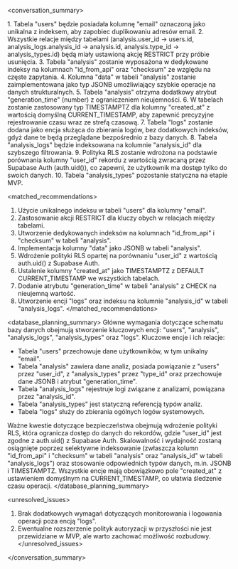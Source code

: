 <conversation_summary>

<decisions>
1. Tabela "users" będzie posiadała kolumnę "email" oznaczoną jako unikalna z indeksem, aby zapobiec duplikowaniu adresów email.
2. Wszystkie relacje między tabelami (analysis.user_id → users.id, analysis_logs.analysis_id → analysis.id, analysis.type_id → analysis_types.id) będą miały ustawioną akcję RESTRICT przy próbie usunięcia.
3. Tabela "analysis" zostanie wyposażona w dedykowane indeksy na kolumnach "id_from_api" oraz "checksum" ze względu na częste zapytania.
4. Kolumna "data" w tabeli "analysis" zostanie zaimplementowana jako typ JSONB umożliwiający szybkie operacje na danych strukturalnych.
5. Tabela "analysis" otrzyma dodatkowy atrybut "generation_time" (number) z ograniczeniem nieujemności.
6. W tabelach zostanie zastosowany typ TIMESTAMPTZ dla kolumny "created_at" z wartością domyślną CURRENT_TIMESTAMP, aby zapewnić precyzyjne rejestrowanie czasu wraz ze strefą czasową.
7. Tabela "logs" zostanie dodana jako encja służąca do zbierania logów, bez dodatkowych indeksów, gdyż dane te będą przeglądane bezpośrednio z bazy danych.
8. Tabela "analysis_logs" będzie indeksowana na kolumnie "analysis_id" dla szybszego filtrowania.
9. Polityka RLS zostanie wdrożona na podstawie porównania kolumny "user_id" rekordu z wartością zwracaną przez Supabase Auth (auth.uid()), co zapewni, że użytkownik ma dostęp tylko do swoich danych.
10. Tabela "analysis_types" pozostanie statyczna na etapie MVP.
</decisions>

<matched_recommendations>
1. Użycie unikalnego indeksu w tabeli "users" dla kolumny "email".
2. Zastosowanie akcji RESTRICT dla kluczy obych w relacjach między tabelami.
3. Utworzenie dedykowanych indeksów na kolumnach "id_from_api" i "checksum" w tabeli "analysis".
4. Implementacja kolumny "data" jako JSONB w tabeli "analysis".
5. Wdrożenie polityki RLS opartej na porównaniu "user_id" z wartością auth.uid() z Supabase Auth.
6. Ustalenie kolumny "created_at" jako TIMESTAMPTZ z DEFAULT CURRENT_TIMESTAMP we wszystkich tabelach.
7. Dodanie atrybutu "generation_time" w tabeli "analysis" z CHECK na nieujemną wartość.
8. Utworzenie encji "logs" oraz indeksu na kolumnie "analysis_id" w tabeli "analysis_logs".
</matched_recommendations>

<database_planning_summary>
Główne wymagania dotyczące schematu bazy danych obejmują stworzenie kluczowych encji: "users", "analysis", "analysis_logs", "analysis_types" oraz "logs".
Kluczowe encje i ich relacje:

- Tabela "users" przechowuje dane użytkowników, w tym unikalny "email".
- Tabela "analysis" zawiera dane analiz, posiada powiązanie z "users" przez "user_id", z "analysis_types" przez "type_id" oraz przechowuje dane JSONB i atrybut "generation_time".
- Tabela "analysis_logs" rejestruje logi związane z analizami, powiązana przez "analysis_id".
- Tabela "analysis_types" jest statyczną referencją typów analiz.
- Tabela "logs" służy do zbierania ogólnych logów systemowych.

Ważne kwestie dotyczące bezpieczeństwa obejmują wdrożenie polityki RLS, która ogranicza dostęp do danych do rekordów, gdzie "user_id" jest zgodne z auth.uid() z Supabase Auth. Skalowalność i wydajność zostaną osiągnięte poprzez selektywne indeksowanie (zwłaszcza kolumn "id_from_api" i "checksum" w tabeli "analysis" oraz "analysis_id" w tabeli "analysis_logs") oraz stosowanie odpowiednich typów danych, m.in. JSONB i TIMESTAMPTZ.
Wszystkie encje mają obowiązkowo pole "created_at" z ustawieniem domyślnym na CURRENT_TIMESTAMP, co ułatwia śledzenie czasu operacji.
</database_planning_summary>

<unresolved_issues>
1. Brak dodatkowych wymagań dotyczących monitorowania i logowania operacji poza encją "logs".
2. Ewentualne rozszerzenie polityk autoryzacji w przyszłości nie jest przewidziane w MVP, ale warto zachować możliwość rozbudowy.
</unresolved_issues>

</conversation_summary>
